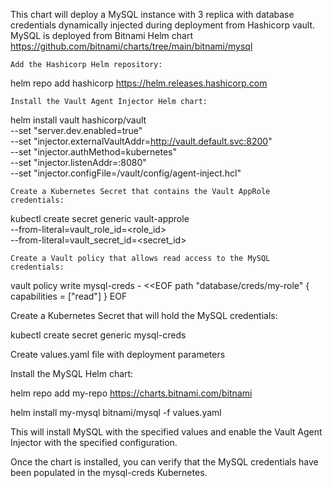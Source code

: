 This chart will deploy a MySQL instance with 3 replica with database credentials dynamically injected during deployment from Hashicorp vault.
MySQL is deployed from Bitnami Helm chart https://github.com/bitnami/charts/tree/main/bitnami/mysql

    Add the Hashicorp Helm repository:

helm repo add hashicorp https://helm.releases.hashicorp.com

    Install the Vault Agent Injector Helm chart:

helm install vault hashicorp/vault \
  --set "server.dev.enabled=true" \
  --set "injector.externalVaultAddr=http://vault.default.svc:8200" \
  --set "injector.authMethod=kubernetes" \
  --set "injector.listenAddr=:8080" \
  --set "injector.configFile=/vault/config/agent-inject.hcl"

    Create a Kubernetes Secret that contains the Vault AppRole credentials:

kubectl create secret generic vault-approle \
  --from-literal=vault_role_id=<role_id> \
  --from-literal=vault_secret_id=<secret_id>


    Create a Vault policy that allows read access to the MySQL credentials:

vault policy write mysql-creds - <<EOF
path "database/creds/my-role" {
  capabilities = ["read"]
}
EOF

   Create a Kubernetes Secret that will hold the MySQL credentials:

kubectl create secret generic mysql-creds

   Create values.yaml file with deployment parameters

   Install the MySQL Helm chart:

helm repo add my-repo https://charts.bitnami.com/bitnami

helm install my-mysql bitnami/mysql -f values.yaml

  This will install MySQL with the specified values and enable the Vault Agent Injector with the specified configuration.

  Once the chart is installed, you can verify that the MySQL credentials have been populated in the mysql-creds Kubernetes.


